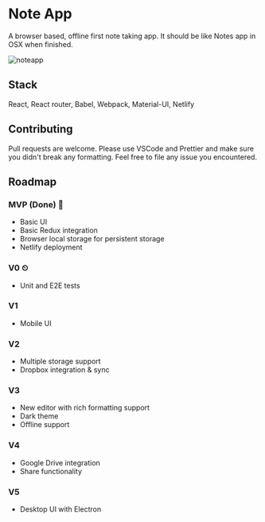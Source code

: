 # Note App

A browser based, offline first note taking app. It should be like Notes app in OSX when finished.

![noteapp](https://i.imgsafe.org/74/74097ea471.png "NoteApp")


## Stack
React, React router, Babel, Webpack, Material-UI, Netlify

## Contributing
Pull requests are welcome. Please use VSCode and Prettier and make sure you didn't break any formatting. Feel free to file any issue you encountered.

## Roadmap

### MVP (Done) 🚀
- Basic UI
- Basic Redux integration
- Browser local storage for persistent storage
- Netlify deployment

### V0 ⏲
- Unit and E2E tests

### V1
- Mobile UI

### V2
- Multiple storage support
- Dropbox integration & sync

### V3
- New editor with rich formatting support
- Dark theme
- Offline support

### V4 
- Google Drive integration
- Share functionality

### V5
- Desktop UI with Electron
